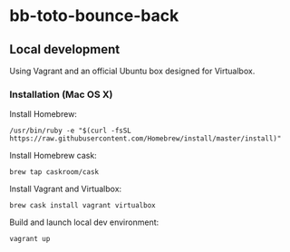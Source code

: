# bb-toto-bounce-back

## Local development

Using Vagrant and an official Ubuntu box designed for Virtualbox.

### Installation (Mac OS X)

Install Homebrew:

`/usr/bin/ruby -e "$(curl -fsSL https://raw.githubusercontent.com/Homebrew/install/master/install)"`

Install Homebrew cask:

`brew tap caskroom/cask`

Install Vagrant and Virtualbox:

`brew cask install vagrant virtualbox`

Build and launch local dev environment:

`vagrant up`

